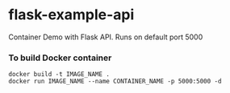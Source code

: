 # flask-example-api
Container Demo with Flask API. Runs on default port 5000

### To build Docker container
```
docker build -t IMAGE_NAME .
docker run IMAGE_NAME --name CONTAINER_NAME -p 5000:5000 -d
```
